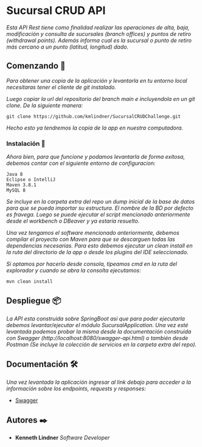 # Sucursal CRUD API

_Esta API Rest tiene como finalidad realizar las operaciones de alta, baja, modificación y consulta de sucursales (branch offices) y puntos de retiro (withdrawal points). Además informa cual es la sucursal o punto de retiro más cercano a un punto (latitud, longitud) dado._

## Comenzando 🚀

_Para obtener una copia de la aplicación y levantarla en tu entorno local necesitaras tener el cliente de git instalado._

_Luego copiar la url del repositorio del branch main e incluyendola en un git clone. De la siguiente manera:_

```
git clone https://github.com/kmlindner/SucursalCRUDChallenge.git
```

_Hecho esto ya tendremos la copia de la app en nuestra computadora._

### Instalación 🔧

_Ahora bien, para que funcione y podamos levantarla de forma exitosa, debemos contar con el siguiente entorno de configuracion:_

```
Java 8
Eclipse o IntelliJ
Maven 3.8.1
MySQL 8
```

_Se incluye en la carpeta extra del repo un dump inicial de la base de datos para que se pueda importar su estructura. El nombre de la BD por defecto es fravega. Luego se puede ejecutar el script mencionado anteriormente desde el workbench o DBeaver y ya estaría resuelto._

_Una vez tengamos el software mencionado anteriormente, debemos compilar el proyecto con Maven para que se descarguen todas las dependencias necesarias. Para esto debemos ejecutar un clean install en la ruta del directorio de la app o desde los plugins del IDE seleccionado._

_Si optamos por hacerlo desde consola, tipeamos cmd en la ruta del explorador y cuando se abra la consolta ejecutamos:_

```
mvn clean install
```

## Despliegue 📦

_La API esta construida sobre SpringBoot asi que para poder ejecutarla debemos levantar/ejecutar el módulo SucursalApplication. Una vez esté levantada podemos probar la misma desde la documentación construida con Swagger (http://localhost:8080/swagger-api.html) o también desde Postman (Se incluye la colección de servicios en la carpeta extra del repo)._

## Documentación 🛠️

_Una vez levantada la aplicación ingresar al link debajo para acceder a la información sobre los endpoints, requests y responses:_

* [Swagger](http://localhost:8080/swagger-api.html)

## Autores ✒️

* **Kenneth Lindner** _Software Developer_